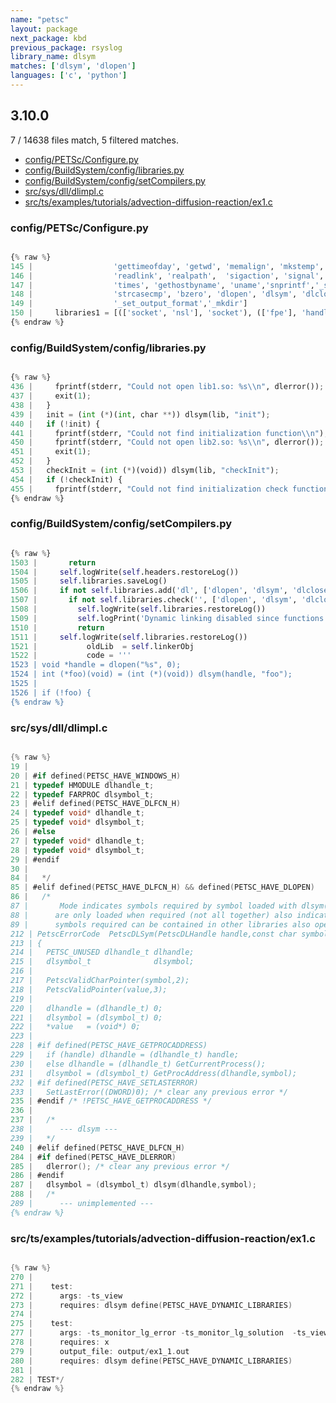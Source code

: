 ```yaml
---
name: "petsc"
layout: package
next_package: kbd
previous_package: rsyslog
library_name: dlsym
matches: ['dlsym', 'dlopen']
languages: ['c', 'python']
---
```

## 3.10.0
7 / 14638 files match, 5 filtered matches.

 - [config/PETSc/Configure.py](#configpetscconfigurepy)
 - [config/BuildSystem/config/libraries.py](#configbuildsystemconfiglibrariespy)
 - [config/BuildSystem/config/setCompilers.py](#configbuildsystemconfigsetcompilerspy)
 - [src/sys/dll/dlimpl.c](#srcsysdlldlimplc)
 - [src/ts/examples/tutorials/advection-diffusion-reaction/ex1.c](#srctsexamplestutorialsadvection-diffusion-reactionex1c)

### config/PETSc/Configure.py

```python

{% raw %}
145 |                  'gettimeofday', 'getwd', 'memalign', 'mkstemp', 'popen', 'PXFGETARG', 'rand', 'getpagesize',
146 |                  'readlink', 'realpath',  'sigaction', 'signal', 'sigset', 'usleep', 'sleep', '_sleep', 'socket',
147 |                  'times', 'gethostbyname', 'uname','snprintf','_snprintf','lseek','_lseek','time','fork','stricmp',
148 |                  'strcasecmp', 'bzero', 'dlopen', 'dlsym', 'dlclose', 'dlerror','get_nprocs','sysctlbyname',
149 |                  '_set_output_format','_mkdir']
150 |     libraries1 = [(['socket', 'nsl'], 'socket'), (['fpe'], 'handle_sigfpes')]
{% endraw %}

```
### config/BuildSystem/config/libraries.py

```python

{% raw %}
436 |     fprintf(stderr, "Could not open lib1.so: %s\\n", dlerror());
437 |     exit(1);
438 |   }
439 |   init = (int (*)(int, char **)) dlsym(lib, "init");
440 |   if (!init) {
441 |     fprintf(stderr, "Could not find initialization function\\n");
450 |     fprintf(stderr, "Could not open lib2.so: %s\\n", dlerror());
451 |     exit(1);
452 |   }
453 |   checkInit = (int (*)(void)) dlsym(lib, "checkInit");
454 |   if (!checkInit) {
455 |     fprintf(stderr, "Could not find initialization check function\\n");
{% endraw %}

```
### config/BuildSystem/config/setCompilers.py

```python

{% raw %}
1503 |       return
1504 |     self.logWrite(self.headers.restoreLog())
1505 |     self.libraries.saveLog()
1506 |     if not self.libraries.add('dl', ['dlopen', 'dlsym', 'dlclose']):
1507 |       if not self.libraries.check('', ['dlopen', 'dlsym', 'dlclose']):
1508 |         self.logWrite(self.libraries.restoreLog())
1509 |         self.logPrint('Dynamic linking disabled since functions dlopen(), dlsym(), and dlclose() were not found')
1510 |         return
1511 |     self.logWrite(self.libraries.restoreLog())
1521 |           oldLib  = self.linkerObj
1522 |           code = '''
1523 | void *handle = dlopen("%s", 0);
1524 | int (*foo)(void) = (int (*)(void)) dlsym(handle, "foo");
1525 | 
1526 | if (!foo) {
{% endraw %}

```
### src/sys/dll/dlimpl.c

```c

{% raw %}
19 | 
20 | #if defined(PETSC_HAVE_WINDOWS_H)
21 | typedef HMODULE dlhandle_t;
22 | typedef FARPROC dlsymbol_t;
23 | #elif defined(PETSC_HAVE_DLFCN_H)
24 | typedef void* dlhandle_t;
25 | typedef void* dlsymbol_t;
26 | #else
27 | typedef void* dlhandle_t;
28 | typedef void* dlsymbol_t;
29 | #endif
30 | 
84 |   */
85 | #elif defined(PETSC_HAVE_DLFCN_H) && defined(PETSC_HAVE_DLOPEN)
86 |   /*
87 |       Mode indicates symbols required by symbol loaded with dlsym()
88 |      are only loaded when required (not all together) also indicates
89 |      symbols required can be contained in other libraries also opened
212 | PetscErrorCode  PetscDLSym(PetscDLHandle handle,const char symbol[],void **value)
213 | {
214 |   PETSC_UNUSED dlhandle_t dlhandle;
215 |   dlsymbol_t              dlsymbol;
216 | 
217 |   PetscValidCharPointer(symbol,2);
218 |   PetscValidPointer(value,3);
219 | 
220 |   dlhandle = (dlhandle_t) 0;
221 |   dlsymbol = (dlsymbol_t) 0;
222 |   *value   = (void*) 0;
223 | 
228 | #if defined(PETSC_HAVE_GETPROCADDRESS)
229 |   if (handle) dlhandle = (dlhandle_t) handle;
230 |   else dlhandle = (dlhandle_t) GetCurrentProcess();
231 |   dlsymbol = (dlsymbol_t) GetProcAddress(dlhandle,symbol);
232 | #if defined(PETSC_HAVE_SETLASTERROR)
233 |   SetLastError((DWORD)0); /* clear any previous error */
235 | #endif /* !PETSC_HAVE_GETPROCADDRESS */
236 | 
237 |   /*
238 |      --- dlsym ---
239 |   */
240 | #elif defined(PETSC_HAVE_DLFCN_H)
284 | #if defined(PETSC_HAVE_DLERROR)
285 |   dlerror(); /* clear any previous error */
286 | #endif
287 |   dlsymbol = (dlsymbol_t) dlsym(dlhandle,symbol);
288 |   /*
289 |      --- unimplemented ---
{% endraw %}

```
### src/ts/examples/tutorials/advection-diffusion-reaction/ex1.c

```c

{% raw %}
270 | 
271 |    test:
272 |      args: -ts_view
273 |      requires: dlsym define(PETSC_HAVE_DYNAMIC_LIBRARIES)
274 | 
275 |    test:
277 |      args: -ts_monitor_lg_error -ts_monitor_lg_solution  -ts_view
278 |      requires: x
279 |      output_file: output/ex1_1.out
280 |      requires: dlsym define(PETSC_HAVE_DYNAMIC_LIBRARIES)
281 | 
282 | TEST*/
{% endraw %}

```